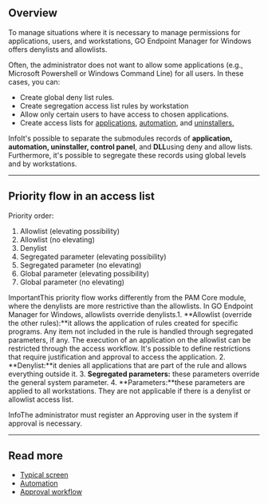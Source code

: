 ## Overview

To manage situations where it is necessary to manage permissions for applications, users, and workstations, GO Endpoint Manager for Windows offers denylists and allowlists.

Often, the administrator does not want to allow some applications (e.g., Microsoft Powershell or Windows Command Line) for all users. In these cases, you can:

* Create global deny list rules.
* Create segregation access list rules by workstation
* Allow only certain users to have access to chosen applications.
* Create access lists for [applications](/v3-32/docs/go-endpoint-manager-windows-application-access-lists), [automation](https://docs.senhasegura.io/v3-32/docs/go-endpoint-manager-windows-agent-automation), and [uninstallers.](https://docs.senhasegura.io/v3-32/docs/en/go-endpoint-manager-windows-uninstallers)

InfoIt's possible to separate the submodules records of **application, automation, uninstaller, control panel**, and **DLL**using deny and allow lists. Furthermore, it's possible to segregate these records using global levels and by workstations.

---

## Priority flow in an access list

Priority order:

1. Allowlist (elevating possibility)
2. Allowlist (no elevating)
3. Denylist
4. Segregated parameter (elevating possibility)
5. Segregated parameter (no elevating)
6. Global parameter (elevating possibility)
7. Global parameter (no elevating)

ImportantThis priority flow works differently from the PAM Core module, where the denylists are more restrictive than the allowlists. In GO Endpoint Manager for Windows, allowlists override denylists.1. **Allowlist (override the other rules):**it allows the application of rules created for specific programs. Any item not included in the rule is handled through segregated parameters, if any. The execution of an application on the allowlist can be restricted through the access workflow. It's possible to define restrictions that require justification and approval to access the application.
2. **Denylist:**it denies all applications that are part of the rule and allows everything outside it.
3. **Segregated parameters:** these parameters override the general system parameter.
4. **Parameters:**these parameters are applied to all workstations. They are not applicable if there is a denylist or allowlist access list.

InfoThe administrator must register an Approving user in the system if approval is necessary.  




---

## Read more

* [Typical screen](https://docs.senhasegura.io/v3-32/docs/en/general-information-graphical-user-interface#typical-screen)
* [Automation](https://docs.senhasegura.io/v3-32/docs/go-endpoint-manager-windows-agent-automation)
* [Approval workflow](https://docs.senhasegura.io/v3-32/docs/go-endpoint-manager-windows-approval-workflow)

  


